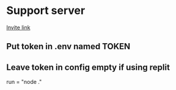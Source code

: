 # Support server
<a href ="https://discord.gg/hpX3k2XYGg">Invite link<a>

## Put token in .env named TOKEN

## Leave token in config empty if using replit
run = "node ."